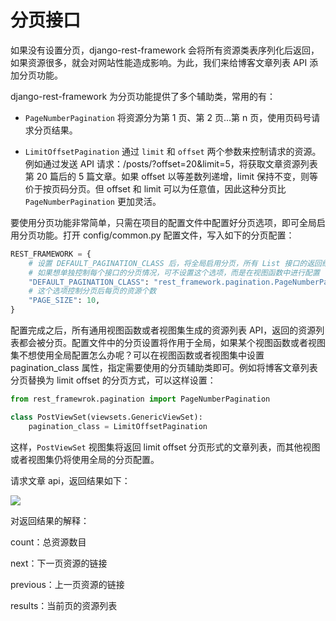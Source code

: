 # 分页接口

如果没有设置分页，django-rest-framework 会将所有资源类表序列化后返回，如果资源很多，就会对网站性能造成影响。为此，我们来给博客文章列表 API 添加分页功能。

django-rest-framework 为分页功能提供了多个辅助类，常用的有：

* `PageNumberPagination`
将资源分为第 1 页、第 2 页...第 n 页，使用页码号请求分页结果。

* `LimitOffsetPagination`
通过 `limit` 和 `offset` 两个参数来控制请求的资源。例如通过发送 API 请求：/posts/?offset=20&limit=5，将获取文章资源列表第 20 篇后的 5 篇文章。如果 offset 以等差数列递增，limit 保持不变，则等价于按页码分页。但 offset 和 limit 可以为任意值，因此这种分页比 `PageNumberPagination` 更加灵活。

要使用分页功能非常简单，只需在项目的配置文件中配置好分页选项，即可全局启用分页功能。打开 config/common.py 配置文件，写入如下的分页配置：

```python
REST_FRAMEWORK = {
    # 设置 DEFAULT_PAGINATION_CLASS 后，将全局启用分页，所有 List 接口的返回结果都会被分页。
    # 如果想单独控制每个接口的分页情况，可不设置这个选项，而是在视图函数中进行配置
    "DEFAULT_PAGINATION_CLASS": "rest_framework.pagination.PageNumberPagination",
    # 这个选项控制分页后每页的资源个数
    "PAGE_SIZE": 10,
}
```

配置完成之后，所有通用视图函数或者视图集生成的资源列表 API，返回的资源列表都会被分页。配置文件中的分页设置将作用于全局，如果某个视图函数或者视图集不想使用全局配置怎么办呢？可以在视图函数或者视图集中设置 pagination_class 属性，指定需要使用的分页辅助类即可。例如将博客文章列表分页替换为 limit offset 的分页方式，可以这样设置：

```python
from rest_framewrok.pagination import PageNumberPagination

class PostViewSet(viewsets.GenericViewSet):
    pagination_class = LimitOffsetPagination
```

这样，`PostViewSet` 视图集将返回 limit offset 分页形式的文章列表，而其他视图或者视图集仍将使用全局的分页配置。

请求文章 api，返回结果如下：

![](https://mmbiz.qpic.cn/mmbiz_png/xBgIbW1vdNOiaQ6jpjYawJU9NGC6YG8OR8yzYyjdiccVBp3un1LFgpaqwoM5xQelcd2ygkeHhJvWZ984tKrnJVNA/640?wx_fmt=png&tp=webp&wxfrom=5&wx_lazy=1&wx_co=1)

对返回结果的解释：

count：总资源数目

next：下一页资源的链接

previous：上一页资源的链接

results：当前页的资源列表